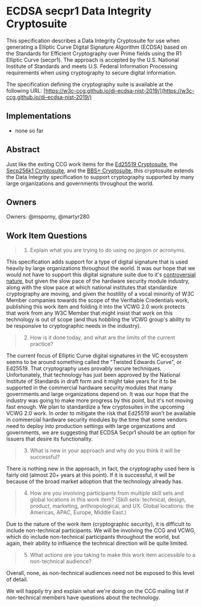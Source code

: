 # ECDSA secpr1 Data Integrity Cryptosuite

This specification describes a Data Integrity Cryptosuite for use when generating a Elliptic Curve Digital Signature Algorithm (ECDSA) based on the Standards for Efficient Cryptography over Prime fields using the R1 Elliptic Curve (secpr1). The approach is accepted by the U.S. National Institute of Standards and meets U.S. Federal Information Processing requirements when using cryptography to secure digital information.

The specification defining the cryptography suite is available at the following URL: [https://w3c-ccg.github.io/di-ecdsa-nist-2019/](https://w3c-ccg.github.io/di-ecdsa-nist-2019/)

## Implementations

- none so far

## Abstract

Just like the exiting CCG work items for the <a
href="https://w3c-ccg.github.io/di-eddsa-2022/">Ed25519 Cryptosuite</a>, the <a href="https://w3c-ccg.github.io/lds-ecdsa-secp256k1-2019/">Secp256k1 Cryptosuite</a>, and the <a href="https://w3c-ccg.github.io/ldp-bbs2020/">BBS+ Cryptosuite</a>, this cryptosuite extends the Data Integrity specification to support cryptography supported by many large organizations and governments throughout the world.

## Owners

Owners: @msporny, @martyr280

## Work Item Questions

> 1. Explain what you are trying to do using no jargon or acronyms.

This specification adds support for a type of digital signature that is used heavily by large organizations throughout the world. It was our hope that we would not have to support this digital signature suite due to it's <a href="https://crypto.stackexchange.com/questions/10263/should-we-trust-the-nist-recommended-ecc-parameters">controversial nature</a>, but given the slow pace of the hardware security module industry, along with the slow pace at which national institutes that standardize cryptography are moving, and given the hostility of a vocal minority of W3C Member companies towards the scope of the Verifiable Credentials work, publishing this work item and folding it into the VCWG 2.0 work protects that work from any W3C Member that might insist that work on this technology is out of scope (and thus hobbling the VCWG group's ability to be responsive to cryptographic needs in the industry).

> 2. How is it done today, and what are the limits of the current practice?

The current focus of Elliptic Curve digital signatures in the VC ecosystem seems to be around something called the "Twisted Edwards Curve", or Ed25519. That cryptography uses provably secure techniques. Unfortunately, that technology has just been approved by the National Institute of Standards in draft form and it might take years for it to be supported in the commercial hardware security modules that many governments and large organizations depend on. It was our hope that the industry was going to make more progress by this point, but it's not moving fast enough. We plan to standardize a few cryptosuites in the upcoming VCWG 2.0 work. In order to mitigate the risk that Ed25519 won't be available in commercial hardware security modules by the time that some vendors need to deploy into production settings with large organizations and governments, we are suggesting that ECDSA Secpr1 should be an option for Issuers that desire its functionality.

> 3. What is new in your approach and why do you think it will be successful?

There is nothing new in the approach, in fact, the cryptography used here is fairly old (almost 20+ years at this point). If it is successful, it will be because of the broad market adoption that the technology already has.

> 4. How are you involving participants from multiple skill sets and global locations in this work item? (Skill sets: technical, design, product, marketing, anthropological, and UX. Global locations: the Americas, APAC, Europe, Middle East.)

Due to the nature of the work item (cryptographic security), it is difficult to include non-technical participants. We will be involving the CCG and VCWG, which do include non-technical participants throughout the world, but again, their ability to influence the technical direction will be quite limited.

> 5. What actions are you taking to make this work item accessible to a non-technical audience?

Overall, none, as non-technical audiences need not be exposed to this level of detail.

We will happily try and explain what we're doing on the CCG mailing list if non-technical members have questions about the technology.
